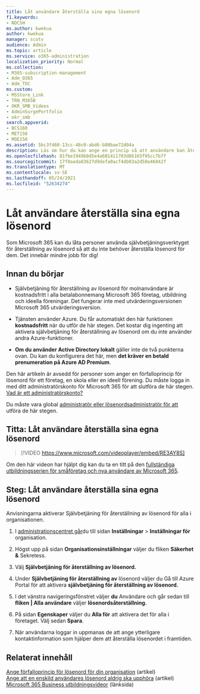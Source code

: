 ```yaml
---
title: Låt användare återställa sina egna lösenord
f1.keywords:
- NOCSH
ms.author: kwekua
author: kwekua
manager: scotv
audience: Admin
ms.topic: article
ms.service: o365-administration
localization_priority: Normal
ms.collection:
- M365-subscription-management
- Adm_O365
- Adm_TOC
ms.custom:
- MSStore_Link
- TRN_M365B
- OKR_SMB_Videos
- AdminSurgePortfolio
- okr_smb
search.appverid:
- BCS160
- MET150
- MOE150
ms.assetid: 5bc3f460-13cc-48c0-abd6-b80bae72d04a
description: Läs om hur du kan ange en princip så att användare kan återställa sina egna lösenord med självbetjäningsverktyget för återställning av lösenord.
ms.openlocfilehash: 81fbe1949b8d5e4a601411703d86165f95cc7b7f
ms.sourcegitcommit: 17f0aada83627d9defa0acf4db03a2d58e46842f
ms.translationtype: MT
ms.contentlocale: sv-SE
ms.lasthandoff: 05/24/2021
ms.locfileid: "52634274"
---
```

# <a name="let-users-reset-their-own-passwords"></a>Låt användare återställa sina egna lösenord

Som Microsoft 365 kan du låta personer använda [](https://go.microsoft.com/fwlink/p/?LinkId=522677) självbetjäningsverktyget för återställning av lösenord så att du inte behöver återställa lösenord för dem. Det innebär mindre jobb för dig!
  
## <a name="before-you-begin"></a>Innan du börjar
  
- Självbetjäning för återställning av  lösenord för molnanvändare är kostnadsfritt i alla betalabonnemang Microsoft 365 företag, utbildning och ideella föreningar. Det fungerar inte med utvärderingsversionen Microsoft 365 utvärderingsversion.

- Tjänsten använder Azure. Du får automatiskt den här funktionen **kostnadsfritt** när du utför de här stegen. Det kostar dig ingenting att aktivera självbetjäning för återställning av lösenord om du inte använder andra Azure-funktioner.

- **Om du använder Active Directory lokalt** gäller inte de två punkterna ovan. Du kan du konfigurera det här, men **det kräver en betald prenumeration på Azure AD Premium**.

Den här artikeln är avsedd för personer som anger en förfalloprincip för lösenord för ett företag, en skola eller en ideell förening. Du måste logga in med ditt administratörskonto för Microsoft 365 för att slutföra de här stegen. [Vad är ett administratörskonto?](../../business-video/admin-center-overview.md)

Du måste vara global [administratör eller lösenordsadministratör för att](about-admin-roles.md) utföra de här stegen.

## <a name="watch-let-users-reset-their-own-passwords"></a>Titta: Låt användare återställa sina egna lösenord

> [!VIDEO https://www.microsoft.com/videoplayer/embed/RE3AY8S]

Om den här videon har hjälpt dig kan du ta en titt på den [fullständiga utbildningsserien för småföretag och nya användare av Microsoft 365](../../business-video/index.yml).

## <a name="steps-let-people-reset-their-own-passwords"></a>Steg: Låt användare återställa sina egna lösenord

Anvisningarna aktiverar Självbetjäning för återställning av lösenord för alla i organisationen.

1. I <a href="https://go.microsoft.com/fwlink/p/?linkid=2024339" target="_blank">administrationscentret går</a>du till sidan **Inställningar**  >  **Inställningar för** organisation.

2. Högst upp på sidan **Organisationsinställningar** väljer du fliken **Säkerhet &** Sekretess.
  
3. Välj **Självbetjäning för återställning av lösenord.**

4. Under **Självbetjäning för återställning av** lösenord väljer du Gå till Azure Portal för att aktivera **självbetjäning för återställning av lösenord.**

5. I det vänstra navigeringsfönstret väljer **du** Användare och går sedan till **fliken | Alla användare** väljer **lösenordsåterställning.**
  
6. På sidan **Egenskaper** väljer du **Alla för** att aktivera det för alla i företaget. Välj sedan **Spara**.
  
7. När användarna loggar in uppmanas de att ange ytterligare kontaktinformation som hjälper dem att återställa lösenordet i framtiden.

## <a name="related-content"></a>Relaterat innehåll

[Ange förfalloprincip för lösenord för din organisation](../manage/set-password-expiration-policy.md) (artikel)\
[Ange att en enskild användares lösenord aldrig ska upphöra](set-password-to-never-expire.md) (artikel)\
[Microsoft 365 Business utbildningsvideor](../../business-video/index.yml) (länksida)
